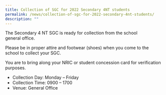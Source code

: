 ```yaml
---
title: Collection of SGC for 2022 Secondary 4NT students
permalink: /news/collection-of-sgc-for-2022-secondary-4nt-students/
description: ""
---
```

The Secondary 4 NT SGC is ready for collection from the school general office.

Please be in proper attire and footwear (shoes) when you come to the school to collect your SGC. 

You are to bring along your NRIC or student concession card for verification purposes.

 
*   Collection Day: Monday – Friday
*   Collection Time: 0900 – 1700
*   Venue: General Office
